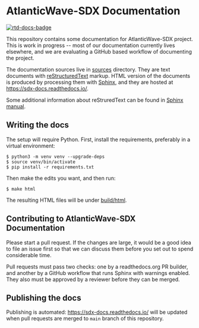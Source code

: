 # AtlanticWave-SDX Documentation

[![rtd-docs-badge]][rtd-docs]

This repository contains some documentation for AtlanticWave-SDX
project.  This is work in progress -- most of our documentation
currently lives elsewhere, and we are evaluating a GitHub based
workflow of documenting the project.

The documentation sources live in [sources] directory.  They are text
documents with [reStructuredText][reST] markup.  HTML version of the
documents is produced by processing them with [Sphinx], and they are
hosted at https://sdx-docs.readthedocs.io/.

Some additional information about reStruredText can be found in
[Sphinx manual][Sphinx+reST].


## Writing the docs

The setup will require Python.  First, install the requirements,
preferably in a virtual environment:

```console
$ python3 -m venv venv --upgrade-deps
$ source venv/bin/activate
$ pip install -r requirements.txt
```

Then make the edits you want, and then run:

```console
$ make html
```

The resulting HTML files will be under [build/html].


## Contributing to AtlanticWave-SDX Documentation

Please start a pull request.  If the changes are large, it would be a
good idea to file an issue first so that we can discuss them before
you set out to spend considerable time.

Pull requests must pass two checks: one by a readthedocs.org PR
builder, and another by a GitHub workflow that runs Sphinx with
warnings enabled.  They also must be approved by a reviewer before
they can be merged.


## Publishing the docs

Publishing is automated: https://sdx-docs.readthedocs.io/ will be
updated when pull requests are merged to `main` branch of this
repository.


<!-- URLs -->

[sources]: ./sources
[build/html]: ./build/html

[reST]: https://docutils.sourceforge.io/rst.html
[readthedocs.org]: https://about.readthedocs.com/
[Sphinx]: https://www.sphinx-doc.org/en/master/index.html
[Sphinx+reST]: https://www.sphinx-doc.org/en/master/usage/restructuredtext/basics.html

[sdx-docs-rtd]: https://sdx-docs.readthedocs.io/

[rtd-docs]: https://sdx-docs.readthedocs.io/en/latest/?badge=latest
[rtd-docs-badge]: https://readthedocs.org/projects/sdx-docs/badge/?version=latest (Documentation Status)

